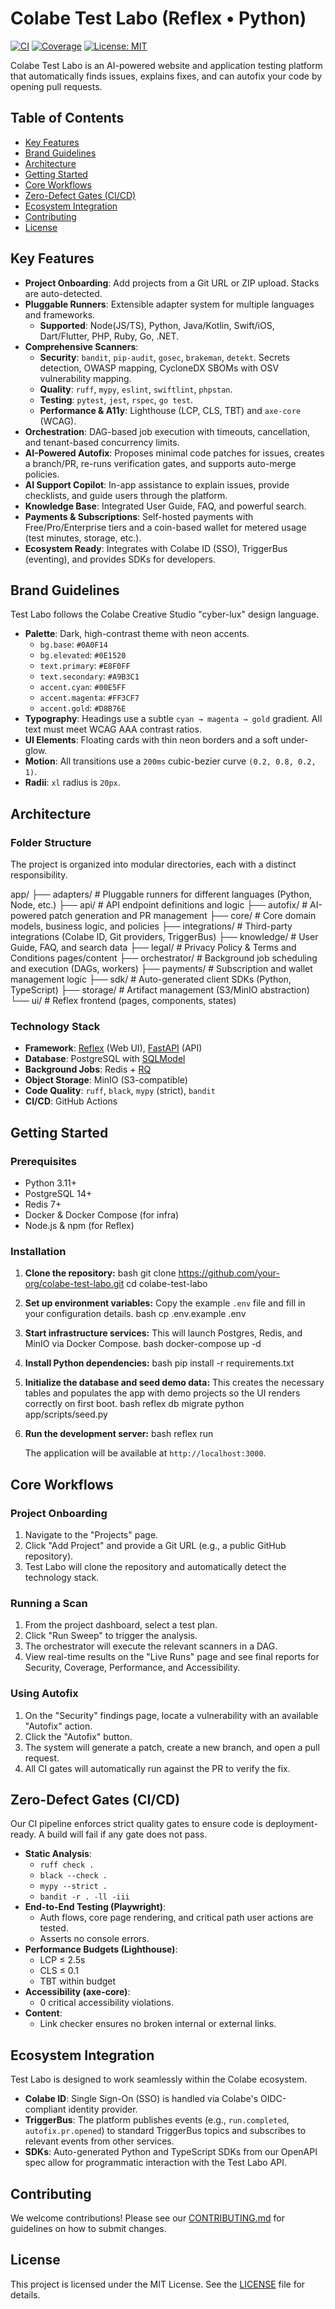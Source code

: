
# Colabe Test Labo (Reflex • Python)

[![CI](https://github.com/colabe/test-labo/actions/workflows/ci.yml/badge.svg)](https://github.com/colabe/test-labo/actions/workflows/ci.yml)
[![Coverage](https://img.shields.io/codecov/c/github/colabe/test-labo.svg)](https://codecov.io/gh/colabe/test-labo)
[![License: MIT](https://img.shields.io/badge/License-MIT-yellow.svg)](https://opensource.org/licenses/MIT)

Colabe Test Labo is an AI-powered website and application testing platform that automatically finds issues, explains fixes, and can autofix your code by opening pull requests.

## Table of Contents

- [Key Features](#key-features)
- [Brand Guidelines](#brand-guidelines)
- [Architecture](#architecture)
- [Getting Started](#getting-started)
- [Core Workflows](#core-workflows)
- [Zero-Defect Gates (CI/CD)](#zero-defect-gates-cicd)
- [Ecosystem Integration](#ecosystem-integration)
- [Contributing](#contributing)
- [License](#license)

## Key Features

- **Project Onboarding**: Add projects from a Git URL or ZIP upload. Stacks are auto-detected.
- **Pluggable Runners**: Extensible adapter system for multiple languages and frameworks.
  - **Supported**: Node(JS/TS), Python, Java/Kotlin, Swift/iOS, Dart/Flutter, PHP, Ruby, Go, .NET.
- **Comprehensive Scanners**:
  - **Security**: `bandit`, `pip-audit`, `gosec`, `brakeman`, `detekt`. Secrets detection, OWASP mapping, CycloneDX SBOMs with OSV vulnerability mapping.
  - **Quality**: `ruff`, `mypy`, `eslint`, `swiftlint`, `phpstan`.
  - **Testing**: `pytest`, `jest`, `rspec`, `go test`.
  - **Performance & A11y**: Lighthouse (LCP, CLS, TBT) and `axe-core` (WCAG).
- **Orchestration**: DAG-based job execution with timeouts, cancellation, and tenant-based concurrency limits.
- **AI-Powered Autofix**: Proposes minimal code patches for issues, creates a branch/PR, re-runs verification gates, and supports auto-merge policies.
- **AI Support Copilot**: In-app assistance to explain issues, provide checklists, and guide users through the platform.
- **Knowledge Base**: Integrated User Guide, FAQ, and powerful search.
- **Payments & Subscriptions**: Self-hosted payments with Free/Pro/Enterprise tiers and a coin-based wallet for metered usage (test minutes, storage, etc.).
- **Ecosystem Ready**: Integrates with Colabe ID (SSO), TriggerBus (eventing), and provides SDKs for developers.

## Brand Guidelines

Test Labo follows the Colabe Creative Studio "cyber-lux" design language.

- **Palette**: Dark, high-contrast theme with neon accents.
  - `bg.base`: `#0A0F14`
  - `bg.elevated`: `#0E1520`
  - `text.primary`: `#E8F0FF`
  - `text.secondary`: `#A9B3C1`
  - `accent.cyan`: `#00E5FF`
  - `accent.magenta`: `#FF3CF7`
  - `accent.gold`: `#D8B76E`
- **Typography**: Headings use a subtle `cyan → magenta → gold` gradient. All text must meet WCAG AAA contrast ratios.
- **UI Elements**: Floating cards with thin neon borders and a soft under-glow.
- **Motion**: All transitions use a `200ms` cubic-bezier curve `(0.2, 0.8, 0.2, 1)`.
- **Radii**: `xl` radius is `20px`.

## Architecture

### Folder Structure

The project is organized into modular directories, each with a distinct responsibility.


app/
├── adapters/         # Pluggable runners for different languages (Python, Node, etc.)
├── api/              # API endpoint definitions and logic
├── autofix/          # AI-powered patch generation and PR management
├── core/             # Core domain models, business logic, and policies
├── integrations/     # Third-party integrations (Colabe ID, Git providers, TriggerBus)
├── knowledge/        # User Guide, FAQ, and search data
├── legal/            # Privacy Policy & Terms and Conditions pages/content
├── orchestrator/     # Background job scheduling and execution (DAGs, workers)
├── payments/         # Subscription and wallet management logic
├── sdk/              # Auto-generated client SDKs (Python, TypeScript)
├── storage/          # Artifact management (S3/MinIO abstraction)
└── ui/               # Reflex frontend (pages, components, states)


### Technology Stack

- **Framework**: [Reflex](https://reflex.dev/) (Web UI), [FastAPI](https://fastapi.tiangolo.com/) (API)
- **Database**: PostgreSQL with [SQLModel](https://sqlmodel.tiangolo.com/)
- **Background Jobs**: Redis + [RQ](https://python-rq.org/)
- **Object Storage**: MinIO (S3-compatible)
- **Code Quality**: `ruff`, `black`, `mypy` (strict), `bandit`
- **CI/CD**: GitHub Actions

## Getting Started

### Prerequisites

- Python 3.11+
- PostgreSQL 14+
- Redis 7+
- Docker & Docker Compose (for infra)
- Node.js & npm (for Reflex)

### Installation

1.  **Clone the repository:**
    bash
    git clone https://github.com/your-org/colabe-test-labo.git
    cd colabe-test-labo
    

2.  **Set up environment variables:**
    Copy the example `.env` file and fill in your configuration details.
    bash
    cp .env.example .env
    

3.  **Start infrastructure services:**
    This will launch Postgres, Redis, and MinIO via Docker Compose.
    bash
    docker-compose up -d
    

4.  **Install Python dependencies:**
    bash
    pip install -r requirements.txt
    

5.  **Initialize the database and seed demo data:**
    This creates the necessary tables and populates the app with demo projects so the UI renders correctly on first boot.
    bash
    reflex db migrate
    python app/scripts/seed.py
    

6.  **Run the development server:**
    bash
    reflex run
    
    The application will be available at `http://localhost:3000`.

## Core Workflows

### Project Onboarding

1.  Navigate to the "Projects" page.
2.  Click "Add Project" and provide a Git URL (e.g., a public GitHub repository).
3.  Test Labo will clone the repository and automatically detect the technology stack.

### Running a Scan

1.  From the project dashboard, select a test plan.
2.  Click "Run Sweep" to trigger the analysis.
3.  The orchestrator will execute the relevant scanners in a DAG.
4.  View real-time results on the "Live Runs" page and see final reports for Security, Coverage, Performance, and Accessibility.

### Using Autofix

1.  On the "Security" findings page, locate a vulnerability with an available "Autofix" action.
2.  Click the "Autofix" button.
3.  The system will generate a patch, create a new branch, and open a pull request.
4.  All CI gates will automatically run against the PR to verify the fix.

## Zero-Defect Gates (CI/CD)

Our CI pipeline enforces strict quality gates to ensure code is deployment-ready. A build will fail if any gate does not pass.

-   **Static Analysis**:
    -   `ruff check .`
    -   `black --check .`
    -   `mypy --strict .`
    -   `bandit -r . -ll -iii`
-   **End-to-End Testing (Playwright)**:
    -   Auth flows, core page rendering, and critical path user actions are tested.
    -   Asserts no console errors.
-   **Performance Budgets (Lighthouse)**:
    -   LCP ≤ 2.5s
    -   CLS ≤ 0.1
    -   TBT within budget
-   **Accessibility (axe-core)**:
    -   0 critical accessibility violations.
-   **Content**:
    -   Link checker ensures no broken internal or external links.

## Ecosystem Integration

Test Labo is designed to work seamlessly within the Colabe ecosystem.

-   **Colabe ID**: Single Sign-On (SSO) is handled via Colabe's OIDC-compliant identity provider.
-   **TriggerBus**: The platform publishes events (e.g., `run.completed`, `autofix.pr.opened`) to standard TriggerBus topics and subscribes to relevant events from other services.
-   **SDKs**: Auto-generated Python and TypeScript SDKs from our OpenAPI spec allow for programmatic interaction with the Test Labo API.

## Contributing

We welcome contributions! Please see our [CONTRIBUTING.md](CONTRIBUTING.md) for guidelines on how to submit changes.

## License

This project is licensed under the MIT License. See the [LICENSE](LICENSE) file for details.
